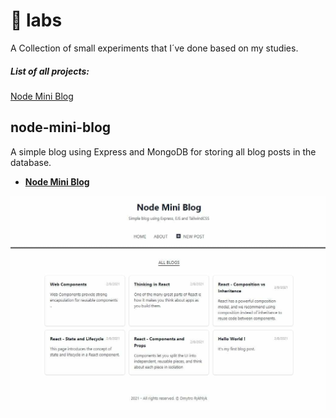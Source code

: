 # 🧪 labs

A Collection of small experiments that I´ve done based on my studies.

##### List of all projects:

[Node Mini Blog](#node-mini-blog)

## node-mini-blog

A simple blog using Express and MongoDB for storing all blog posts in the database.

- **[Node Mini Blog](https://github.com/ryuuto829/labs/tree/master/node-mini-blog)**

![node-mini-blog](https://raw.githubusercontent.com/ryuuto829/labs/master/_assets/node-mini-blog.jpg)
